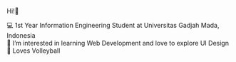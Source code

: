 Hi!👋

💻 1st Year Information Engineering Student at Universitas Gadjah Mada, Indonesia <br />
🌱 I’m interested in learning Web Development and love to explore UI Design <br />
🏐 Loves Volleyball
